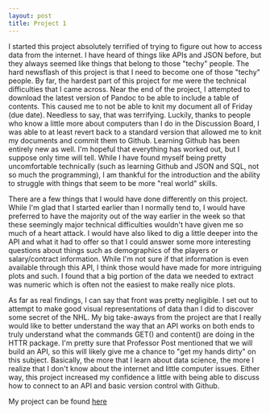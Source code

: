 ```yaml
---
layout: post
title: Project 1
---
```


I started this project absolutely terrified of trying to figure out how to access data from the internet. I have heard of things like APIs and JSON before, but they always seemed like things that belong to those "techy" people. The hard newsflash of this project is that I need to become one of those "techy" people. By far, the hardest part of this project for me were the technical difficulties that I came across. Near the end of the project, I attempted to download the latest version of Pandoc to be able to include a table of contents. This caused me to not be able to knit my document all of Friday (due date). Needless to say, that was terrifying. Luckily, thanks to people who know a little more about computers than I do in the Discussion Board, I was able to at least revert back to a standard version that allowed me to knit my documents and commit them to Github. Learning Github has been entirely new as well. I'm hopeful that everything has worked out, but I suppose only time will tell. While I have found myself being pretty uncomfortable technically (such as learning Github and JSON and SQL, not so much the programming), I am thankful for the introduction and the ability to struggle with things that seem to be more "real world" skills. 

There are a few things that I would have done differently on this project. While I'm glad that I started earlier than I normally tend to, I would have preferred to have the majority out of the way earlier in the week so that these seemingly major technical difficulties wouldn't have given me so much of a heart attack. I would have also liked to dig a little deeper into the API and what it had to offer so that I could answer some more interesting questions about things such as demographics of the players or salary/contract information. While I'm not sure if that information is even available through this API, I think those would have made for more intriguing plots and such. I found that a big portion of the data we needed to extract was numeric which is often not the easiest to make really nice plots. 

As far as real findings, I can say that front was pretty negligible. I set out to attempt to make good visual representations of data than I did to discover some secret of the NHL. My big take-aways from the project are that I really would like to better understand the way that an API works on both ends to truly understand what the commands GET() and content() are doing in the HTTR package. I'm pretty sure that Professor Post mentioned that we will build an API, so this will likely give me a chance to "get my hands dirty" on this subject. Basically, the more that I learn about data science, the more I realize that I don't know about the internet and little computer issues. Either way, this project increased my confidence a little with being able to discuss how to connect to an API and basic version control with Github. 

My project can be found [here](https://github.com/rwest-ncsu/558-Project-1)























